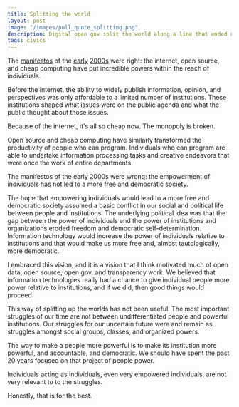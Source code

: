 ```yaml
---
title: Splitting the world
layout: post
image: "/images/pull_quote_splitting.png"
description: Digital open gov split the world along a line that ended up not being the most important cleavage in our society.
tags: civics
---
```


The [manifestos](https://web.archive.org/web/20011214121152/http://voxpolitics.com/festo.shtml) of the [early](https://dspace.mit.edu/bitstream/handle/1721.1/116994/emergent-democracy.pdf?sequence=1&isAllowed=y) [2000s](https://www.cluetrain.com/) were right: the internet, open source, and cheap computing have put incredible powers within the reach of individuals.

Before the internet, the ability to widely publish information, opinion, and perspectives was only affordable to a limited number of institutions.
These institutions shaped what issues were on the public agenda and what the public thought about those issues.

Because of the internet, it's all so cheap now. The monopoly is broken.

Open source and cheap computing have similarly transformed
the productivity of people who can program. Individuals who can program are able to undertake information processing tasks and creative endeavors that were once the work of entire departments.

The manifestos of the early 2000s were wrong: the empowerment of individuals has not led to a more free and democratic society.

The hope that empowering individuals would lead to a more free and democratic society assumed a basic conflict in our social and political life between people and institutions. The underlying political idea was that the gap between the power of individuals and the power of institutions and organizations eroded freedom and democratic self-determination. Information technology would increase the power of individuals relative to institutions and that would make us more free and, almost tautologically, more democratic.

I embraced this vision, and it is a vision that I think motivated much of open data, open source, open gov, and transparency work. We believed that information technologies really had a chance to give individual people more power relative to institutions, and if we did, then good things would proceed.

This way of splitting up the worlds has not been useful.
The most important struggles of our time are not between undifferentiated people and powerful institutions. Our struggles for our uncertain future were and remain as struggles amongst social groups, classes, and organized powers. 

The way to make a people more powerful is to make its institution more powerful, and accountable, and democratic. We should have spent the past 20 years focused on that project of people power.

Individuals acting as individuals, even very empowered individuals, are not very relevant to to the struggles. 

Honestly, that is for the best.
